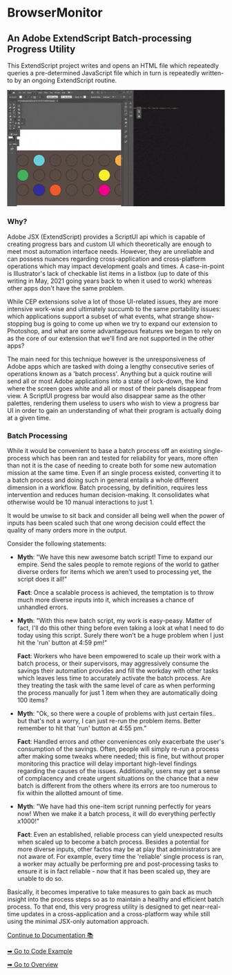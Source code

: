 # BrowserMonitor
## An Adobe ExtendScript Batch-processing Progress Utility

This ExtendScript project writes and opens an HTML file which repeatedly queries a pre-determined JavaScript file which in turn is repeatedly written-to by an ongoing ExtendScript routine.

![Completion-Test-Image](images/CompletionTest-e.gif)

### Why?
Adobe JSX (ExtendScript) provides a ScriptUI api which is capable of creating progress bars and custom UI which theoretically are enough to meet most automation interface needs. However, they are unreliable and can possess nuances regarding cross-application and cross-platform operations which may impact development goals and times. A case-in-point is Illustrator's lack of checkable list items in a listbox (up to date of this writing in May, 2021 going years back to when it used to work) whereas other apps don't have the same problem.

While CEP extensions solve a lot of those UI-related issues, they are more intensive work-wise and ultimately succumb to the same portability issues: which applications support a subset of what events, what strange show-stopping bug is going to come up when we try to expand our extension to Photoshop, and what are some advantageous features we began to rely on as the core of our extension that we'll find are not supported in the other apps?

The main need for this technique however is the unresponsiveness of Adobe apps which are tasked with doing a lengthy consecutive series of operations known as a 'batch process'. Anything but a quick routine will send all or most Adobe applications into a state of lock-down, the kind where the screen goes white and all or most of their panels disappear from view. A ScriptUI progress bar would also disappear same as the other palettes, rendering them useless to users who wish to view a progress bar UI in order to gain an understanding of what their program is actually doing at a given time.

### Batch Processing
While it would be convenient to base a batch process off an existing single-process which has been ran and tested for reliability for years, more often than not it is the case of needing to create both for some new automation mission at the same time. Even if an single process existed, converting it to a batch process and doing such in general entails a whole different dimension in a workflow. Batch processing, by definition, requires less intervention and reduces human decision-making. It consolidates what otherwise would be 10 manual interactions to just 1.

It would be unwise to sit back and consider all being well when the power of inputs has been scaled such that one wrong decision could effect the quality of many orders more in the output.

Consider the following statements:

* 
	**Myth**: "We have this new awesome batch script! Time to expand our empire. Send the sales people to remote regions of the world to gather diverse orders for items which we aren't used to processing yet, the script does it all!"
	
	**Fact**: Once a scalable process is achieved, the temptation is to throw much more diverse inputs into it, which increases a chance of unhandled errors.

* 
	**Myth**: "With this new batch script, my work is easy-peasy. Matter of fact, I'll do this other thing before even taking a look at what I need to do today using this script. Surely there won't be a huge problem when I just hit the 'run' button at 4:59 pm!"

	**Fact**: Workers who have been empowered to scale up their work with a batch process, or their supervisors, may aggressively consume the savings their automation provides and fill the workday with other tasks which leaves less time to accurately activate the batch process. Are they treating the task with the same level of care as when performing the process manually for just 1 item when they are automatically doing 100 items?

* 
	**Myth**: "Ok, so there were a couple of problems with just certain files.. but that's not a worry, I can just re-run the problem items. Better remember to hit that 'run' button at 4:55 pm."

	**Fact**: Handled errors and other conveniences only exacerbate the user's consumption of the savings. Often, people will simply re-run a process after making some tweaks where needed; this is fine, but without proper monitoring this practice will delay important high-level findings regarding the causes of the issues. Additionally, users may get a sense of complacency and create urgent situations on the chance that a new batch is different from the others where its errors are too numerous to fix within the allotted amount of time.

* 
	**Myth**: "We have had this one-item script running perfectly for years now! When we make it a batch process, it will do everything perfectly x1000!"

	**Fact**: Even an established, reliable process can yield unexpected results when scaled up to become a batch process. Besides a potential for more diverse inputs, other factos may be at play that administrators are not aware of. For example, every time the 'reliable' single process is ran, a worker may actually be performing pre and post-processing tasks to ensure it is in fact reliable - now that it has been scaled up, they are unable to do so.

Basically, it becomes imperative to take measures to gain back as much insight into the process steps so as to maintain a healthy and efficient batch process. To that end, this very progress utility is designed to get near-real-time updates in a cross-application and a cross-platform way while still using the minimal JSX-only automation approach.

[Continue to Documentation 📚](Documentation.md)

[➡ Go to Code Example](Code-Example.md)

[➡ Go to Overview](Overview.md)